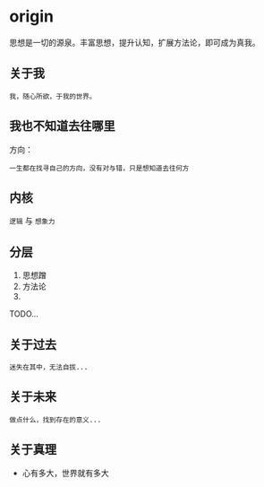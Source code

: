 # origin
思想是一切的源泉。丰富思想，提升认知，扩展方法论，即可成为真我。

## 关于我

```
我，随心所欲，于我的世界。
```

## 我也不知道去往哪里

方向：
```
一生都在找寻自己的方向，没有对与错，只是想知道去往何方
```

## 内核

`逻辑` 与 `想象力`

## 分层

1. 思想蹭
2. 方法论
3. 

TODO...

## 关于过去

```
迷失在其中，无法自拔...
```

## 关于未来

```
做点什么，找到存在的意义...
```

## 关于真理

+ 心有多大，世界就有多大